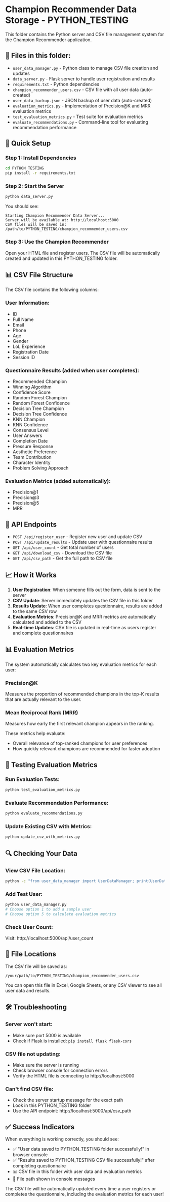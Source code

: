 # Champion Recommender Data Storage - PYTHON_TESTING

This folder contains the Python server and CSV file management system for the Champion Recommender application.

## 📁 Files in this folder:
- `user_data_manager.py` - Python class to manage CSV file creation and updates
- `data_server.py` - Flask server to handle user registration and results
- `requirements.txt` - Python dependencies
- `champion_recommender_users.csv` - CSV file with all user data (auto-created)
- `user_data_backup.json` - JSON backup of user data (auto-created)
- `evaluation_metrics.py` - Implementation of Precision@K and MRR evaluation metrics
- `test_evaluation_metrics.py` - Test suite for evaluation metrics
- `evaluate_recommendations.py` - Command-line tool for evaluating recommendation performance

## 🚀 Quick Setup

### Step 1: Install Dependencies
```bash
cd PYTHON_TESTING
pip install -r requirements.txt
```

### Step 2: Start the Server
```bash
python data_server.py
```

You should see:
```
Starting Champion Recommender Data Server...
Server will be available at: http://localhost:5000
CSV files will be saved in: /path/to/PYTHON_TESTING/champion_recommender_users.csv
```

### Step 3: Use the Champion Recommender
Open your HTML file and register users. The CSV file will be automatically created and updated in this PYTHON_TESTING folder.

## 📊 CSV File Structure

The CSV file contains the following columns:

### User Information:
- ID
- Full Name
- Email
- Phone
- Age
- Gender
- LoL Experience
- Registration Date
- Session ID

### Questionnaire Results (added when user completes):
- Recommended Champion
- Winning Algorithm
- Confidence Score
- Random Forest Champion
- Random Forest Confidence
- Decision Tree Champion
- Decision Tree Confidence
- KNN Champion
- KNN Confidence
- Consensus Level
- User Answers
- Completion Date
- Pressure Response
- Aesthetic Preference
- Team Contribution
- Character Identity
- Problem Solving Approach

### Evaluation Metrics (added automatically):
- Precision@1
- Precision@3
- Precision@5
- MRR

## 🔧 API Endpoints

- `POST /api/register_user` - Register new user and update CSV
- `POST /api/update_results` - Update user with questionnaire results
- `GET /api/user_count` - Get total number of users
- `GET /api/download_csv` - Download the CSV file
- `GET /api/csv_path` - Get the full path to CSV file

## 📈 How it Works

1. **User Registration**: When someone fills out the form, data is sent to the server
2. **CSV Update**: Server immediately updates the CSV file in this folder
3. **Results Update**: When user completes questionnaire, results are added to the same CSV row
4. **Evaluation Metrics**: Precision@K and MRR metrics are automatically calculated and added to the CSV
5. **Real-time Updates**: CSV file is updated in real-time as users register and complete questionnaires

## 📊 Evaluation Metrics

The system automatically calculates two key evaluation metrics for each user:

### Precision@K
Measures the proportion of recommended champions in the top-K results that are actually relevant to the user.

### Mean Reciprocal Rank (MRR)
Measures how early the first relevant champion appears in the ranking.

These metrics help evaluate:
- Overall relevance of top-ranked champions for user preferences
- How quickly relevant champions are recommended for faster adoption

## 🧪 Testing Evaluation Metrics

### Run Evaluation Tests:
```bash
python test_evaluation_metrics.py
```

### Evaluate Recommendation Performance:
```bash
python evaluate_recommendations.py
```

### Update Existing CSV with Metrics:
```bash
python update_csv_with_metrics.py
```

## 🔍 Checking Your Data

### View CSV File Location:
```bash
python -c "from user_data_manager import UserDataManager; print(UserDataManager().get_csv_path())"
```

### Add Test User:
```bash
python user_data_manager.py
# Choose option 1 to add a sample user
# Choose option 5 to calculate evaluation metrics
```

### Check User Count:
Visit: http://localhost:5000/api/user_count

## 📁 File Locations

The CSV file will be saved as:
```
/your/path/to/PYTHON_TESTING/champion_recommender_users.csv
```

You can open this file in Excel, Google Sheets, or any CSV viewer to see all user data and results.

## 🛠️ Troubleshooting

### Server won't start:
- Make sure port 5000 is available
- Check if Flask is installed: `pip install flask flask-cors`

### CSV file not updating:
- Make sure the server is running
- Check browser console for connection errors
- Verify the HTML file is connecting to http://localhost:5000

### Can't find CSV file:
- Check the server startup message for the exact path
- Look in this PYTHON_TESTING folder
- Use the API endpoint: http://localhost:5000/api/csv_path

## ✅ Success Indicators

When everything is working correctly, you should see:
- ✅ "User data saved to PYTHON_TESTING folder successfully!" in browser console
- ✅ "Results saved to PYTHON_TESTING CSV file successfully!" after completing questionnaire
- 📊 CSV file in this folder with user data and evaluation metrics
- 📁 File path shown in console messages

The CSV file will be automatically updated every time a user registers or completes the questionnaire, including the evaluation metrics for each user!